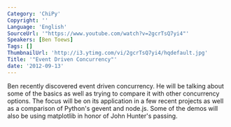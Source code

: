```yaml
---
Category: 'ChiPy'
Copyright: ''
Language: 'English'
SourceUrl: '"https://www.youtube.com/watch?v=2gcrTsQ7yi4"'
Speakers: [Ben Toews]
Tags: []
ThumbnailUrl: 'http://i3.ytimg.com/vi/2gcrTsQ7yi4/hqdefault.jpg'
Title: '"Event Driven Concurrency"'
date: '2012-09-13'
---
```

Ben recently discovered event driven concurrency. He will be talking about
some of the basics as well as trying to compare it with other concurrency
options. The focus will be on its application in a few recent projects as well
as a comparison of Python's gevent and node.js. Some of the demos will also be
using matplotlib in honor of John Hunter's passing.

